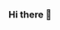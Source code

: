 ### Hi there 👋

<!--
**saitharun24/saitharun24** is a ✨ _special_ ✨ repository because its `README.md` (this file) appears on your GitHub profile.

## A. Sai Tharun <hr>

mailto:saitharun24@gmail.com

I am Sai Tharun, An aspiring app/web developer with a special interest in machine learning and data analysis.

A Firm believer of the statement 'Growth ceases when learning stops' and see every new opportunity as learning potential. 

- 🔭 I’m currently working on building engaging and new type of apps using flutter
- 🌱 I’m currently learning Machine Learning and Data Analysis
- 👯 Exciting new projects are always a go go for me.
- 😄 Wanderlust, Amiable, Approachable, Autodidact, etc.,.
- ⚡ Fun facts: 
     1. I happen to have good experience in conducting events too.
     2. I love photography, taking short films, audio and video editing.
     3. I write poems, blogs at quora and other places.

